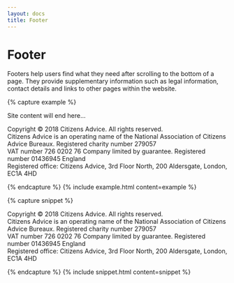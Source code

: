```yaml
---
layout: docs
title: Footer
---
```


# Footer

Footers help users find what they need after scrolling to the bottom of a page. They provide supplementary information such as legal information, contact details and links to other pages within the website.

{% capture example %}
<main>Site content will end here...</main>

<footer class="c-global-footer u-spacingBottom--none">
  <p class="u-spacingBottom--none">
    Copyright &copy; 2018 Citizens Advice. All rights reserved.<br>
    Citizens Advice is an operating name of the National Association of Citizens Advice Bureaux. Registered charity number 279057<br>
    VAT number 726 0202 76 Company limited by guarantee. Registered number 01436945 England <br>
    Registered office: Citizens Advice, 3rd Floor North, 200 Aldersgate, London, EC1A 4HD
  </p>
</footer>
{% endcapture %}
{% include example.html content=example %}

{% capture snippet %}
<footer class="c-global-footer u-spacingBottom--none">
  <div class="c-wrap">
    <p class="u-spacingBottom--none">
      Copyright &copy; 2018 Citizens Advice. All rights reserved.<br>
      Citizens Advice is an operating name of the National Association of Citizens Advice Bureaux. Registered charity number 279057 <br>
      VAT number 726 0202 76 Company limited by guarantee. Registered number 01436945 England<br>
      Registered office: Citizens Advice, 3rd Floor North, 200 Aldersgate, London, EC1A 4HD
    </p>
  </div>
</footer>
{% endcapture %}
{% include snippet.html content=snippet %}
